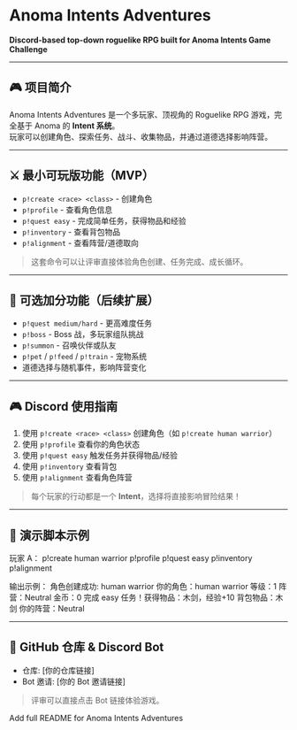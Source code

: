 # Anoma Intents Adventures

**Discord-based top-down roguelike RPG built for Anoma Intents Game Challenge**

---

## 🎮 项目简介
Anoma Intents Adventures 是一个多玩家、顶视角的 Roguelike RPG 游戏，完全基于 Anoma 的 **Intent 系统**。  
玩家可以创建角色、探索任务、战斗、收集物品，并通过道德选择影响阵营。

---

## ⚔️ 最小可玩版功能（MVP）
- `p!create <race> <class>` - 创建角色  
- `p!profile` - 查看角色信息  
- `p!quest easy` - 完成简单任务，获得物品和经验  
- `p!inventory` - 查看背包物品  
- `p!alignment` - 查看阵营/道德取向  

> 这套命令可以让评审直接体验角色创建、任务完成、成长循环。

---

## 🥈 可选加分功能（后续扩展）
- `p!quest medium/hard` - 更高难度任务  
- `p!boss` - Boss 战，多玩家组队挑战  
- `p!summon` - 召唤伙伴或队友  
- `p!pet` / `p!feed` / `p!train` - 宠物系统  
- 道德选择与随机事件，影响阵营变化  

---

## 🎮 Discord 使用指南
1. 使用 `p!create <race> <class>` 创建角色（如 `p!create human warrior`）  
2. 使用 `p!profile` 查看你的角色状态  
3. 使用 `p!quest easy` 触发任务并获得物品/经验  
4. 使用 `p!inventory` 查看背包  
5. 使用 `p!alignment` 查看角色阵营  

> 每个玩家的行动都是一个 **Intent**，选择将直接影响冒险结果！

---

## 📂 演示脚本示例
玩家 A：
p!create human warrior
p!profile
p!quest easy
p!inventory
p!alignment

输出示例：
角色创建成功: human warrior
你的角色：human warrior
等级：1
阵营：Neutral
金币：0
完成 easy 任务！获得物品：木剑，经验+10
背包物品：木剑
你的阵营：Neutral

---

## 🔗 GitHub 仓库 & Discord Bot
- 仓库: [你的仓库链接]
- Bot 邀请: [你的 Bot 邀请链接]

> 评审可以直接点击 Bot 链接体验游戏。

Add full README for Anoma Intents Adventures
